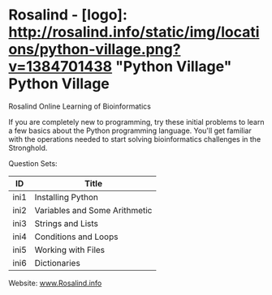 # Rosalind - [logo]: http://rosalind.info/static/img/locations/python-village.png?v=1384701438 "Python Village" Python Village
Rosalind Online Learning of Bioinformatics

If you are completely new to programming, try these initial problems to learn a few basics about the Python programming language. You'll get familiar with the operations needed to start solving bioinformatics challenges in the Stronghold.

Question Sets:

ID | Title
------------- | -------------
ini1  | Installing Python
ini2  | Variables and Some Arithmetic
ini3	| Strings and Lists
ini4  | Conditions and Loops
ini5  |	Working with Files
ini6  | Dictionaries

Website:
www.Rosalind.info
